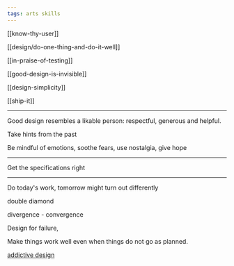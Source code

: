 ```yaml
---
tags: arts skills
--- 
```

  

[[know-thy-user]]

[[design/do-one-thing-and-do-it-well]]

[[in-praise-of-testing]]

[[good-design-is-invisible]]

[[design-simplicity]]

[[ship-it]]

---



Good design resembles a likable person: respectful, generous and helpful.

Take hints from the past

Be mindful of emotions, soothe fears, use nostalgia, give hope 

---

Get the specifications right


---

Do today's work, tomorrow might turn out differently  


double diamond 

divergence - convergence

Design for failure,

Make things work well even when things do not go as planned.


[addictive design](https://www.theguardian.com/australia-news/datablog/ng-interactive/2017/sep/28/hooked-how-pokies-are-designed-to-be-addictive)



